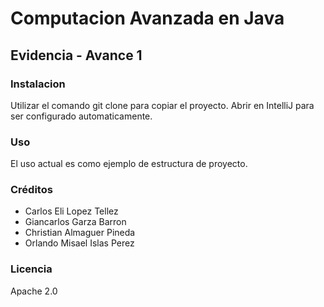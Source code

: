 # Computacion Avanzada en Java
## Evidencia - Avance 1

### Instalacion
Utilizar el comando git clone para copiar el proyecto. Abrir en IntelliJ para ser configurado automaticamente.

### Uso
El uso actual es como ejemplo de estructura de proyecto.

### Créditos
- Carlos Eli Lopez Tellez
- Giancarlos Garza Barron
- Christian Almaguer Pineda
- Orlando Misael Islas Perez

### Licencia
Apache 2.0
